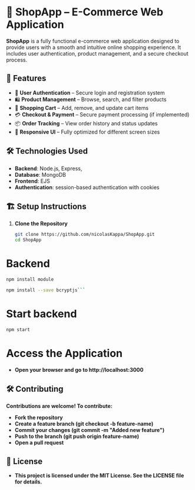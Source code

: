 # 🛒 ShopApp – E-Commerce Web Application

**ShopApp** is a fully functional e-commerce web application designed to provide users with a smooth and intuitive online shopping experience. It includes user authentication, product management, and a secure checkout process.

## 🚀 Features

- 🔐 **User Authentication** – Secure login and registration system  
- 🛍️ **Product Management** – Browse, search, and filter products  
- 🛒 **Shopping Cart** – Add, remove, and update cart items  
- 💳 **Checkout & Payment** – Secure payment processing (if implemented)  
- 📦 **Order Tracking** – View order history and status updates  
- 🎨 **Responsive UI** – Fully optimized for different screen sizes  

## 🛠️ Technologies Used

- **Backend**: Node.js, Express,  
- **Database**: MongoDB
- **Frontend**: EJS 
- **Authentication**: session-based authentication with cookies

## 🏗️ Setup Instructions

1. **Clone the Repository**  
   ```bash
   git clone https://github.com/nicolasKappa/ShopApp.git
   cd ShopApp
   ``` 

   
# Backend
```bash
npm install module
```

```bash
npm install --save bcryptjs```
```

# Start backend
```bash
npm start
```

# Access the Application
 - **Open your browser and go to http://localhost:3000**

## 🛠️ Contributing 

 **Contributions are welcome! To contribute:**

- **Fork the repository**
- **Create a feature branch (git checkout -b feature-name)**   
- **Commit your changes (git commit -m "Added new feature")**
- **Push to the branch (git push origin feature-name)**
- **Open a pull request**

## 📄 License

 - **This project is licensed under the MIT License. See the LICENSE file for details.**





